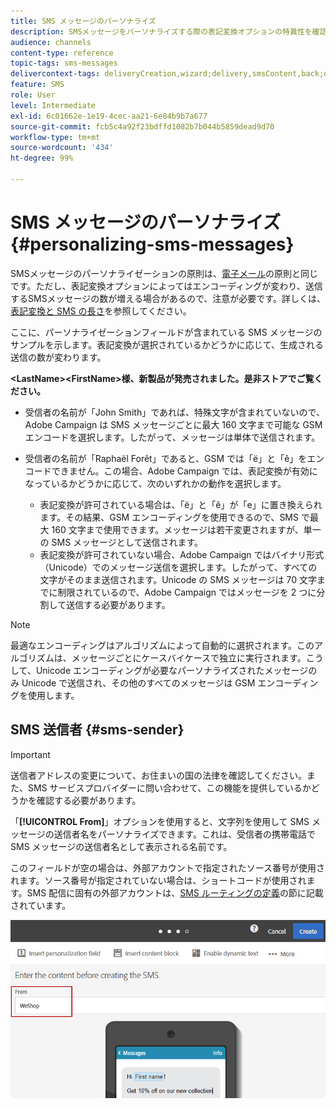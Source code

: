 ```yaml
---
title: SMS メッセージのパーソナライズ
description: SMSメッセージをパーソナライズする際の表記変換オプションの特異性を確認します。
audience: channels
content-type: reference
topic-tags: sms-messages
delivercontext-tags: deliveryCreation,wizard;delivery,smsContent,back;delivery,smsContent,back
feature: SMS
role: User
level: Intermediate
exl-id: 6c01662e-1e19-4cec-aa21-6e84b9b7a677
source-git-commit: fcb5c4a92f23bdffd1082b7b044b5859dead9d70
workflow-type: tm+mt
source-wordcount: '434'
ht-degree: 99%

---
```


# SMS メッセージのパーソナライズ{#personalizing-sms-messages}

SMSメッセージのパーソナライゼーションの原則は、[電子メール](../../designing/using/personalization.md#inserting-a-personalization-field)の原則と同じです。ただし、表記変換オプションによってはエンコーディングが変わり、送信するSMSメッセージの数が増える場合があるので、注意が必要です。詳しくは、[表記変換と SMS の長さ](../../administration/using/configuring-sms-channel.md#sms-encoding--length-and-transliteration)を参照してください。

ここに、パーソナライゼーションフィールドが含まれている SMS メッセージのサンプルを示します。表記変換が選択されているかどうかに応じて、生成される送信の数が変わります。

**&lt;LastName>&lt;FirstName>様、新製品が発売されました。是非ストアでご覧ください。**

* 受信者の名前が「John Smith」であれば、特殊文字が含まれていないので、Adobe Campaign は SMS メッセージごとに最大 160 文字まで可能な GSM エンコードを選択します。したがって、メッセージは単体で送信されます。
* 受信者の名前が「Raphaël Forêt」であると、GSM では「ë」と「ê」をエンコードできません。この場合、Adobe Campaign では、表記変換が有効になっているかどうかに応じて、次のいずれかの動作を選択します。

   * 表記変換が許可されている場合は、「ë」と「ê」が「e」に置き換えられます。その結果、GSM エンコーディングを使用できるので、SMS で最大 160 文字まで使用できます。メッセージは若干変更されますが、単一の SMS メッセージとして送信されます。
   * 表記変換が許可されていない場合、Adobe Campaign ではバイナリ形式（Unicode）でのメッセージ送信を選択します。したがって、すべての文字がそのまま送信されます。Unicode の SMS メッセージは 70 文字までに制限されているので、Adobe Campaign ではメッセージを 2 つに分割して送信する必要があります。

>[!NOTE]
>
>最適なエンコーディングはアルゴリズムによって自動的に選択されます。このアルゴリズムは、メッセージごとにケースバイケースで独立に実行されます。こうして、Unicode エンコーディングが必要なパーソナライズされたメッセージのみ Unicode で送信され、その他のすべてのメッセージは GSM エンコーディングを使用します。

## SMS 送信者 {#sms-sender}

>[!IMPORTANT]
>
>送信者アドレスの変更について、お住まいの国の法律を確認してください。また、SMS サービスプロバイダーに問い合わせて、この機能を提供しているかどうかを確認する必要があります。

「**[!UICONTROL From]**」オプションを使用すると、文字列を使用して SMS メッセージの送信者名をパーソナライズできます。これは、受信者の携帯電話で SMS メッセージの送信者名として表示される名前です。

このフィールドが空の場合は、外部アカウントで指定されたソース番号が使用されます。ソース番号が指定されていない場合は、ショートコードが使用されます。SMS 配信に固有の外部アカウントは、[SMS ルーティングの定義](../../administration/using/configuring-sms-channel.md#defining-an-sms-routing)の節に記載されています。

![](assets/sms_creation_8.png)



